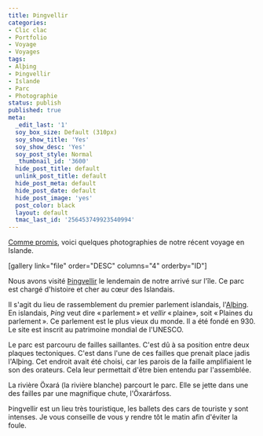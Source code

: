 ```yaml
---
title: Þingvellir
categories:
- Clic clac
- Portfolio
- Voyage
- Voyages
tags:
- Alþing
- Þingvellir
- Islande
- Parc
- Photographie
status: publish
published: true
meta:
  _edit_last: '1'
  soy_box_size: Default (310px)
  soy_show_title: 'Yes'
  soy_show_desc: 'Yes'
  soy_post_style: Normal
  _thumbnail_id: '3600'
  hide_post_title: default
  unlink_post_title: default
  hide_post_meta: default
  hide_post_date: default
  hide_post_image: 'yes'
  post_color: black
  layout: default
  tmac_last_id: '256453749923540994'
---
```

<a href="https://www.alienlebarge.ch/2011/07/16/islandic-horse/">Comme promis</a>, voici quelques photographies de notre récent voyage en Islande.

<!--more-->

[gallery link="file" order="DESC" columns="4" orderby="ID"]

Nous avons visité <a href="https://fr.wikipedia.org/wiki/Parc_national_de_%C3%9Eingvellir">Þingvellir</a> le lendemain de notre arrivé sur l'île. Ce parc est chargé d'histoire et cher au cœur des Islandais.

Il s'agit du lieu de rassemblement du premier parlement islandais, l'<a href="https://fr.wikipedia.org/wiki/Althing">Alþing</a>. En islandais, <em>Þing</em> veut dire « parlement » et <em>vellir</em> « plaine», soit « Plaines du parlement ». Ce parlement est le plus vieux du monde. Il a été fondé en 930. Le site est inscrit au patrimoine mondial de l'UNESCO.

Le parc est parcouru de failles saillantes. C'est dû à sa position entre deux plaques tectoniques. C'est dans l'une de ces failles que prenait place jadis l'Alþing. Cet endroit avait été choisi, car les parois de la faille amplifiaient le son des orateurs. Cela leur permettait d'être bien entendu par l'assemblée.

La rivière Öxará (la rivière blanche) parcourt le parc. Elle se jette dans une des failles par une magnifique chute, l'Öxarárfoss.

Þingvellir est un lieu très touristique, les ballets des cars de touriste y sont intenses. Je vous conseille de vous y rendre tôt le matin afin d'éviter la foule.
